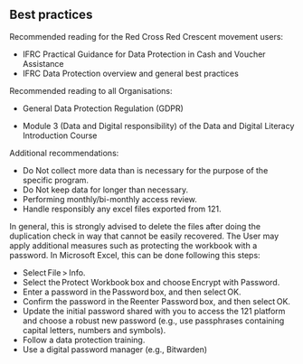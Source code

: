 ## Best practices

Recommended reading for the Red Cross Red Crescent movement users:

- IFRC Practical Guidance for Data Protection in Cash and Voucher Assistance
- IFRC Data Protection overview and general best practices

Recommended reading to all Organisations:

- General Data Protection Regulation (GDPR)

- Module 3 (Data and Digital responsibility) of the Data and Digital Literacy Introduction Course

Additional recommendations:

- Do Not collect more data than is necessary for the purpose of the specific program.
- Do Not keep data for longer than necessary.
- Performing monthly/bi-monthly access review.
- Handle responsibly any excel files exported from 121.

In general, this is strongly advised to delete the files after doing the duplication check in way that cannot be easily recovered. The User may apply additional measures such as protecting the workbook with a password. In Microsoft Excel, this can be done following this steps:

  - Select File > Info.
  - Select the Protect Workbook box and choose Encrypt with Password.
  - Enter a password in the Password box, and then select OK.
  - Confirm the password in the Reenter Password box, and then select OK.
  - Update the initial password shared with you to access the 121 platform and choose a robust new password (e.g., use passphrases containing capital letters, numbers and symbols).
  - Follow a data protection training.
  - Use a digital password manager (e.g., Bitwarden) 
